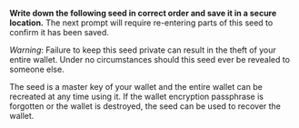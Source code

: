 **Write down the following seed in correct order and save it in a secure location.** The next prompt will require re-entering parts of this seed to confirm it has been saved.

*Warning*: Failure to keep this seed private can result in the theft of your entire wallet. Under no circumstances should this seed ever be revealed to someone else.

The seed is a master key of your wallet and the entire wallet can be recreated at any time using it. If the wallet encryption passphrase is forgotten or the wallet is destroyed, the seed can be used to recover the wallet.
